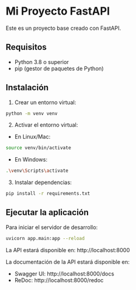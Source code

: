 # Mi Proyecto FastAPI

Este es un proyecto base creado con FastAPI.

## Requisitos

- Python 3.8 o superior
- pip (gestor de paquetes de Python)

## Instalación

1. Crear un entorno virtual:
```bash
python -m venv venv
```

2. Activar el entorno virtual:
- En Linux/Mac:
```bash
source venv/bin/activate
```
- En Windows:
```bash
.\venv\Scripts\activate
```

3. Instalar dependencias:
```bash
pip install -r requirements.txt
```

## Ejecutar la aplicación

Para iniciar el servidor de desarrollo:

```bash
uvicorn app.main:app --reload
```

La API estará disponible en: http://localhost:8000

La documentación de la API estará disponible en:
- Swagger UI: http://localhost:8000/docs
- ReDoc: http://localhost:8000/redoc 